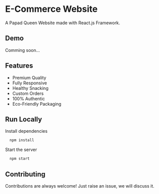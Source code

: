 # E-Commerce Website

A Papad Queen Website made with React.js Framework.


## Demo

Comming soon...

## Features

- Premium Quality
- Fully Responsive
- Healthy Snacking
- Custom Orders
- 100% Authentic
- Eco-Friendly Packaging



## Run Locally


Install dependencies

```bash
  npm install
```

Start the server

```bash
  npm start
```



## Contributing

Contributions are always welcome!
Just raise an issue, we will discuss it.




